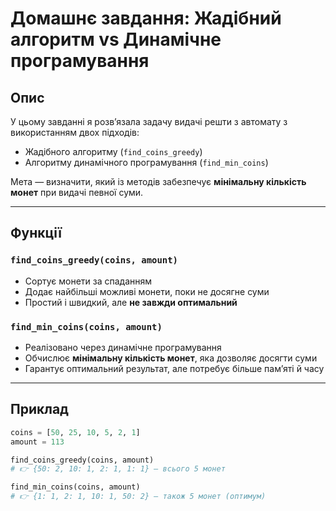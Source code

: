 # Домашнє завдання: Жадібний алгоритм vs Динамічне програмування

## Опис

У цьому завданні я розв’язала задачу видачі решти з автомату з використанням двох підходів:

- Жадібного алгоритму (`find_coins_greedy`)
- Алгоритму динамічного програмування (`find_min_coins`)

Мета — визначити, який із методів забезпечує **мінімальну кількість монет** при видачі певної суми.

---

## Функції

### `find_coins_greedy(coins, amount)`

- Сортує монети за спаданням
- Додає найбільші можливі монети, поки не досягне суми
- Простий і швидкий, але **не завжди оптимальний**

### `find_min_coins(coins, amount)`

- Реалізовано через динамічне програмування
- Обчислює **мінімальну кількість монет**, яка дозволяє досягти суми
- Гарантує оптимальний результат, але потребує більше памʼяті й часу

---

## Приклад

```python
coins = [50, 25, 10, 5, 2, 1]
amount = 113

find_coins_greedy(coins, amount)
# 👉 {50: 2, 10: 1, 2: 1, 1: 1} — всього 5 монет

find_min_coins(coins, amount)
# 👉 {1: 1, 2: 1, 10: 1, 50: 2} — також 5 монет (оптимум)
